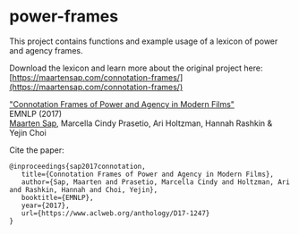 # power-frames

This project contains functions and example usage of a lexicon of power and agency frames.

Download the lexicon and learn more about the original project here:   
[https://maartensap.com/connotation-frames/](https://maartensap.com/connotation-frames/)

["Connotation Frames of Power and Agency in Modern Films"](https://aclanthology.org/D17-1247/)  
EMNLP (2017)  
[Maarten Sap](https://maartensap.com/), Marcella Cindy Prasetio, Ari Holtzman, Hannah Rashkin & Yejin Choi  

Cite the paper:

```
@inproceedings{sap2017connotation,  
   title={Connotation Frames of Power and Agency in Modern Films},  
   author={Sap, Maarten and Prasetio, Marcella Cindy and Holtzman, Ari and Rashkin, Hannah and Choi, Yejin},  
   booktitle={EMNLP},  
   year={2017},  
   url={https://www.aclweb.org/anthology/D17-1247}  
}
```

